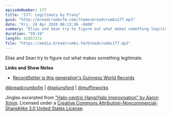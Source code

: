 ```yaml
---
episodeNumber: 177
title: "177: Legitimacy by Proxy"
guid: "http://breadcrumbsfm.com/?name=breadcrumbs177.mp3"
date: "Fri, 24 Apr 2020 08:13:36 -0400"
summary: "Elias and Sean try to figure out what makes something legitimate."
duration: "59:26"
length: 42957272
file: "https://media.breadcrumbs.fm/breadcrumbs177.mp3"
---
```

Elias and Sean try to figure out what makes something legitimate.

**Links and Show Notes**
- [RecordSetter is this generation's Guinness World Records](https://thenextweb.com/insider/2011/11/10/with-a-new-book-recordsetter-is-this-generations-guinness-world-records/)

[@breadcrumbsfm](https://twitter.com/breadcrumbsfm) | [@splunsford](https://twitter.com/splunsford) | [@muffinworks](https://twitter.com/muffinworks)

Jingles excerpted from ["Halo-centric Hang/Halo improvisation" by Aaron Ximm](http://freemusicarchive.org/music/aaron_ximm/handpans_and_the_hang/). Licensed under a [Creative Commons Attribution-Noncommercial-ShareAlike 3.0 United States License](http://creativecommons.org/licenses/by-nc-sa/3.0/us/).